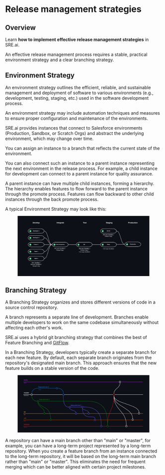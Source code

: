 # Release management strategies

## Overview

Learn **how to implement effective release management strategies** in SRE.ai.

An effective release management process requires a stable, practical environment strategy and a clear branching strategy.

## Environment Strategy

An environment strategy outlines the efficient, reliable, and sustainable management and deployment of software to various environments (e.g., development, testing, staging, etc.) used in the software development process.

An environment strategy may include automation techniques and measures to ensure proper configuration and maintenance of the environments.

SRE.ai provides instances that connect to Salesforce environments (Production, Sandbox, or Scratch Orgs) and abstract the underlying environment, which may change over time.&#x20;

You can assign an instance to a branch that reflects the current state of the environment.&#x20;

You can also connect such an instance to a parent instance representing the next environment in the release process. For example, a child instance for development can connect to a parent instance for quality assurance.

A parent instance can have multiple child instances, forming a hierarchy. The hierarchy enables features to flow forward to the parent instance through the promote process. Features can flow backward to other child instances through the back promote process.&#x20;

A typical Environment Strategy may look like this:

<figure><img src="../.gitbook/assets/image.png" alt=""><figcaption></figcaption></figure>

## Branching Strategy

A Branching Strategy organizes and stores different versions of code in a source control repository.

A branch represents a separate line of development. Branches enable multiple developers to work on the same codebase simultaneously without affecting each other's work.

SRE.ai uses a hybrid git branching strategy that combines the best of Feature Branching and [GitFlow](https://www.gitkraken.com/learn/git/git-flow).

In a Branching Strategy, developers typically create a separate branch for each new feature. By default, each separate branch originates from the repository's designated main branch. This approach ensures that the new feature builds on a stable version of the code.

<figure><img src="../.gitbook/assets/image (1).png" alt=""><figcaption></figcaption></figure>

A repository can have a main branch other than "main" or "master", for example, you can have a long-term project represented by a long-term repository. When you create a feature branch from an instance connected to the long-term repository, it will be based on the long-term main branch rather than "main" or "master". This eliminates the need for frequent merging which can be better aligned with certain project milestones.
